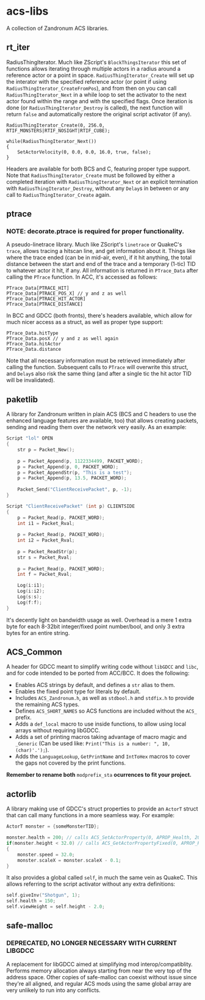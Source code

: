 # acs-libs
A collection of Zandronum ACS libraries.

## rt_iter
RadiusThingIterator. Much like ZScript's `BlockThingsIterator` this set of functions allows iterating through multiple actors in a radius around a reference actor or a point in space.
`RadiusThingIterator_Create` will set up the interator with the specified reference actor (or point if using `RadiusThingIterator_CreateFromPos`), and from then on you can call `RadiusThingIterator_Next` in a while loop to set the activator to the next actor found within the range and with the specified flags. Once iteration is done (or `RadiusThingIterator_Destroy` is called), the next function will return `false` and automatically restore the original script activator (if any).
```
RadiusThingIterator_Create(0, 256.0, RTIF_MONSTERS|RTIF_NOSIGHT|RTIF_CUBE);

while(RadiusThingIterator_Next())
{
	SetActorVelocity(0, 0.0, 0.0, 16.0, true, false);
}
```
Headers are available for both BCS and C, featuring proper type support.
Note that `RadiusThingIterator_Create` must be followed by either a completed iteration with `RadiusThingIterator_Next` or an explicit termination with `RadiusThingIterator_Destroy`, without any `Delay`s in between or any call to `RadiusThingIterator_Create` again.

## ptrace
### NOTE: decorate.ptrace is required for proper functionality.
A pseudo-linetrace library. Much like ZScript's `linetrace` or QuakeC's `trace`, allows tracing a hitscan line, and get information about it. Things like where the trace ended (can be in mid-air, even), if it hit anything, the total distance between the start and end of the trace and a temporary (1-tic) TID to whatever actor it hit, if any.
All information is returned in `PTrace_Data` after calling the `PTrace` function. In ACC, it's accessed as follows:
```
PTrace_Data[PTRACE_HIT]
PTrace_Data[PTRACE_POS_X] // y and z as well
PTrace_Data[PTRACE_HIT_ACTOR]
PTrace_Data[PTRACE_DISTANCE]
```
In BCC and GDCC (both fronts), there's headers available, which allow for much nicer access as a struct, as well as proper type support:
```
PTrace_Data.hitType
PTrace_Data.posX // y and z as well again
PTrace_Data.hitActor
PTrace_Data.distance
```
Note that all necessary information must be retrieved immediately after calling the function. Subsequent calls to `PTrace` will overwrite this struct, and `Delay`s also risk the same thing (and after a single tic the hit actor TID will be invalidated).

## paketlib
A library for Zandronum written in plain ACS (BCS and C headers to use the enhanced language features are available, too) that allows creating packets, sending and reading them over the network very easily.
As an example:
```c
Script "lol" OPEN
{
	str p = Packet_New();
	
	p = Packet_Append(p, 1122334499, PACKET_WORD);
	p = Packet_Append(p, 0, PACKET_WORD);
	p = Packet_AppendStr(p, "This is a test");
	p = Packet_Append(p, 13.5, PACKET_WORD);
	
	Packet_Send("ClientReceivePacket", p, -1);
}

Script "ClientReceivePacket" (int p) CLIENTSIDE
{
	p = Packet_Read(p, PACKET_WORD);
	int i1 = Packet_Rval;
	
	p = Packet_Read(p, PACKET_WORD);
	int i2 = Packet_Rval;
	
	p = Packet_ReadStr(p);
	str s = Packet_Rval;
	
	p = Packet_Read(p, PACKET_WORD);
	int f = Packet_Rval;

	Log(i:i1);
	Log(i:i2);
	Log(s:s);
	Log(f:f);
}
```
It's decently light on bandwidth usage as well. Overhead is a mere 1 extra byte for each 8-32bit integer/fixed point number/bool, and only 3 extra bytes for an entire string.

## ACS_Common
A header for GDCC meant to simplify writing code without `libGDCC` and `libc`, and for code intended to be ported from ACC/BCC. It does the following:
* Enables ACS strings by default, and defines a `str` alias to them.
* Enables the fixed point type for literals by default.
* Includes `ACS_Zandronum.h`, as well as `stdbool.h` and `stdfix.h` to provide the remaining ACS types.
* Defines `ACS_SHORT_NAMES` so ACS functions are included without the `ACS_` prefix.
* Adds a `def_local` macro to use inside functions, to allow using local arrays without requiring libGDCC.
* Adds a set of printing macros taking advantage of macro magic and `_Generic` (Can be used like: `Print("This is a number: ", 10, (char)'.');`).
* Adds the `LanguageLookup`, `GetPrintName` and `IntToHex` macros to cover the gaps not covered by the print functions.

**Remember to rename both** `modprefix_sta` **ocurrences to fit your project.**

## actorlib
A library making use of GDCC's struct properties to provide an `ActorT` struct that can call many functions in a more seamless way. For example:
```c
ActorT monster = {someMonsterTID};

monster.health = 200; // calls ACS_SetActorProperty(0, APROP_Health, 200)
if(monster.height < 32.0) // calls ACS_GetActorPropertyFixed(0, APROP_Height)
{
    monster.speed = 32.0;
    monster.scaleX = monster.scaleX - 0.1;
}
```
It also provides a global called `self`, in much the same vein as QuakeC. This allows referring to the script activator without any extra definitions:
```c
self.giveInv("Shotgun", 1);
self.health = 150;
self.viewHeight = self.height - 2.0;
```

## safe-malloc
### DEPRECATED, NO LONGER NECESSARY WITH CURRENT LIBGDCC
A replacement for libGDCC aimed at simplifying mod interop/compatiblity. Performs memory allocation always starting from near the very top of the address space. Other copies of safe-malloc can coexist without issue since they're all aligned, and regular ACS mods using the same global array are very unlikely to run into any conflicts.
